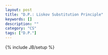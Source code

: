 ```yaml
---
layout: post
title: "D.P.: Liskov Substitution Principle"
keywords: []
description: ""
category: "CS"
tags: ["D.P."]
---
```

{% include JB/setup %}
